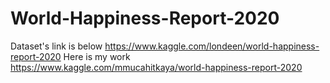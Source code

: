 # World-Happiness-Report-2020
Dataset's link is below
https://www.kaggle.com/londeen/world-happiness-report-2020
Here is my work
https://www.kaggle.com/mmucahitkaya/world-happiness-report-2020
